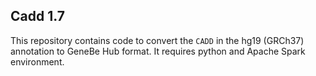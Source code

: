 ## Cadd 1.7

This repository contains code to convert the `CADD` in the hg19 (GRCh37) annotation to GeneBe Hub format. It requires python and Apache Spark environment.
